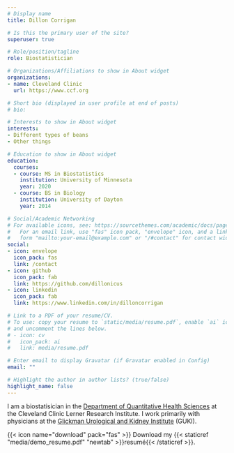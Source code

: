 ```yaml
---
# Display name
title: Dillon Corrigan

# Is this the primary user of the site?
superuser: true

# Role/position/tagline
role: Biostatistician

# Organizations/Affiliations to show in About widget
organizations:
- name: Cleveland Clinic
  url: https://www.ccf.org

# Short bio (displayed in user profile at end of posts)
# bio: 

# Interests to show in About widget
interests:
- Different types of beans
- Other things

# Education to show in About widget
education:
  courses:
  - course: MS in Biostatistics
    institution: University of Minnesota
    year: 2020
  - course: BS in Biology
    institution: University of Dayton
    year: 2014

# Social/Academic Networking
# For available icons, see: https://sourcethemes.com/academic/docs/page-builder/#icons
#   For an email link, use "fas" icon pack, "envelope" icon, and a link in the
#   form "mailto:your-email@example.com" or "/#contact" for contact widget.
social:
- icon: envelope
  icon_pack: fas
  link: /contact
- icon: github
  icon_pack: fab
  link: https://github.com/dillonicus
- icon: linkedin
  icon_pack: fab
  link: https://www.linkedin.com/in/dilloncorrigan

# Link to a PDF of your resume/CV.
# To use: copy your resume to `static/media/resume.pdf`, enable `ai` icons in `params.toml`, 
# and uncomment the lines below.
# - icon: cv
#   icon_pack: ai
#   link: media/resume.pdf

# Enter email to display Gravatar (if Gravatar enabled in Config)
email: ""

# Highlight the author in author lists? (true/false)
highlight_name: false
---
```


I am a biostatisician in the [Department of Quantitative Health Sciences](https://www.lerner.ccf.org/qhs) at the Cleveland Clinic Lerner Research Institute. I work primarily with physicians at the [Glickman Urological and Kidney Institute](https://my.clevelandclinic.org/departments/urology-kidney) (GUKI).

{{< icon name="download" pack="fas" >}} Download my {{< staticref "media/demo_resume.pdf" "newtab" >}}resumé{{< /staticref >}}.
